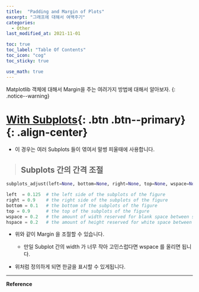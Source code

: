 ```yaml
---
title:  "Padding and Margin of Plots"
excerpt: "그래프에 대해서 여백주기"
categories:
  - Other
last_modified_at: 2021-11-01

toc: true
toc_label: "Table Of Contents"
toc_icon: "cog"
toc_sticky: true

use_math: true
---
```


 Matplotlib 객체에 대해서 Margin을 주는 여려가지 방법에 대해서 알아보자.
{: .notice--warning}

# [With Subplots](#link){: .btn .btn--primary}{: .align-center}

- 이 경우는 여러 Subplots 들이 엮여서 말썽 피울때에 사용합니다.

> ## Subplots 간의 간격 조절

```python
subplots_adjust(left=None, bottom=None, right=None, top=None, wspace=None, hspace=None)
```

```python
left  = 0.125  # the left side of the subplots of the figure
right = 0.9    # the right side of the subplots of the figure
bottom = 0.1   # the bottom of the subplots of the figure
top = 0.9      # the top of the subplots of the figure
wspace = 0.2   # the amount of width reserved for blank space between subplots
hspace = 0.2   # the amount of height reserved for white space between subplots
```

- 위와 같이 Margin 을 조절할 수 있습니다. 
  - 만일 Subplot 간의 width 가 너무 작아 고민스럽다면 wspace 를 올리면 됩니다.

- 위처럼 정의하게 되면 한글을 표시할 수 있게됩니다.

---

**Reference**

